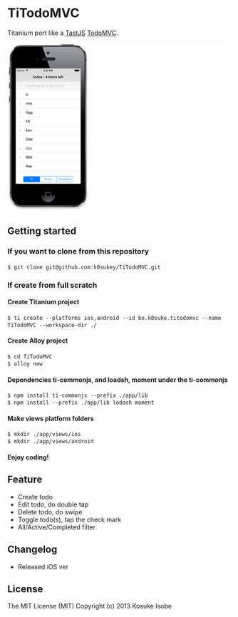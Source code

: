 # TiTodoMVC

Titanium port like a [TastJS](http://tastejs.com/) [TodoMVC](http://todomvc.com/).

![screenshot.png](screenshot.png)

## Getting started

### If you want to clone from this repository

~~~
$ git clone git@github.com:k0sukey/TiTodoMVC.git
~~~


### If create from full scratch

#### Create Titanium project

~~~
$ ti create --platforms ios,android --id be.k0suke.titodomvc --name TiTodoMVC --workspace-dir ./
~~~

#### Create Alloy project

~~~
$ cd TiTodoMVC
$ alloy new
~~~

#### Dependencies ti-commonjs, and loadsh, moment under the ti-commonjs

~~~
$ npm install ti-commonjs --prefix ./app/lib
$ npm install --prefix ./app/lib lodash moment
~~~

#### Make views platform folders

~~~
$ mkdir ./app/views/ios
$ mkdir ./app/views/android
~~~

#### Enjoy coding!


## Feature

* Create todo
* Edit todo, do double tap
* Delete todo, do swipe
* Toggle todo(s), tap the check mark
* All/Active/Completed filter

## Changelog

* Released iOS ver

## License

The MIT License (MIT) Copyright (c) 2013 Kosuke Isobe
